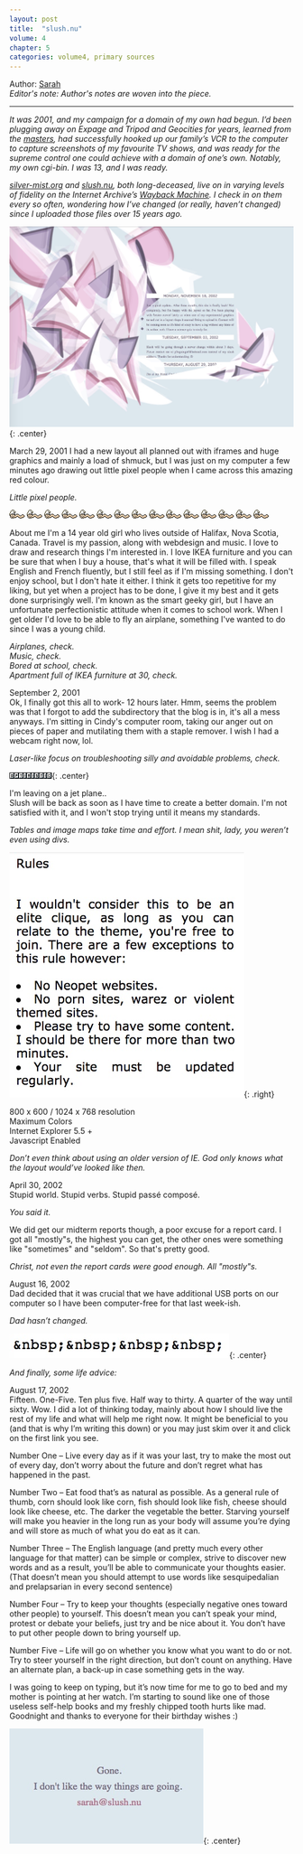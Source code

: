 ```yaml
---
layout: post
title:  "slush.nu"
volume: 4
chapter: 5
categories: volume4, primary sources
---
```


Author: [Sarah](https://twitter.com/sarahsimpkin)  
*Editor's note: Author's notes are woven into the piece.*  
<hr/>

*It was 2001, and my campaign for a domain of my own had begun. I’d been plugging away on Expage and Tripod and Geocities for years, learned from the [masters](http://www.funkychickens.com/), had successfully hooked up our family’s VCR to the computer to capture screenshots of my favourite TV shows, and was ready for the supreme control one could achieve with a domain of one’s own. Notably, my own cgi-bin. I was 13, and I was ready.*

*[silver-mist.org](http://web.archive.org/web/20010722001931/http://www.silver-mist.org:80/) and [slush.nu](http://web.archive.org/web/20021124184519/http://www.slush.nu:80/), both long-deceased, live on in varying levels of fidelity on the Internet Archive’s [Wayback Machine](http://web.archive.org/). I check in on them every so often, wondering how I’ve changed (or really, haven’t changed) since I uploaded those files over 15 years ago.*


![sarah's website](/assets/img/beziercurves.jpeg){: .center}


March 29, 2001
I had a new layout all planned out with iframes and huge graphics and mainly a load of shmuck, but I was just on my computer a few minutes ago drawing out little pixel people when I came across this amazing red colour.

*Little pixel people.*

![worm](/assets/img/whitewormie.gif) ![worm](/assets/img/whitewormie.gif) ![worm](/assets/img/whitewormie.gif) ![worm](/assets/img/whitewormie.gif) ![worm](/assets/img/whitewormie.gif) ![worm](/assets/img/whitewormie.gif) ![worm](/assets/img/whitewormie.gif) ![worm](/assets/img/whitewormie.gif) ![worm](/assets/img/whitewormie.gif) ![worm](/assets/img/whitewormie.gif) ![worm](/assets/img/whitewormie.gif) ![worm](/assets/img/whitewormie.gif) ![worm](/assets/img/whitewormie.gif) ![worm](/assets/img/whitewormie.gif) ![worm](/assets/img/whitewormie.gif)

About me
I'm a 14 year old girl who lives outside of Halifax, Nova Scotia, Canada. Travel is my passion, along with webdesign and music. I love to draw and research things I'm interested in. I love IKEA furniture and you can be sure that when I buy a house, that's what it will be filled with. I speak English and French fluently, but I still feel as if I'm missing something. I don't enjoy school, but I don't hate it either. I think it gets too repetitive for my liking, but yet when a project has to be done, I give it my best and it gets done surprisingly well. I'm known as the smart geeky girl, but I have an unfortunate perfectionistic attitude when it comes to school work. When I get older I'd love to be able to fly an airplane, something I've wanted to do since I was a young child.

*Airplanes, check.*  
*Music, check.*   
*Bored at school, check.*  
*Apartment full of IKEA furniture at 30, check.*  

September 2, 2001  
Ok, I finally got this all to work- 12 hours later. Hmm, seems the problem was that I forgot to add the subdirectory that the blog is in, it's all a mess anyways. I'm sitting in Cindy's computer room, taking our anger out on pieces of paper and mutilating them with a staple remover. I wish I had a webcam right now, lol.   

*Laser-like focus on troubleshooting silly and avoidable problems, check.*  

![optimistic](/assets/img/optimistic.gif){: .center}

I'm leaving on a jet plane..  
Slush will be back as soon as I have time to create a better domain. I'm not satisfied with it, and I won't stop trying until it means my standards.  

*Tables and image maps take time and effort. I mean shit, lady, you weren’t even using divs.*  

![gone](/assets/img/nowarez.jpeg){: .right}

800 x 600 / 1024 x 768 resolution  
Maximum Colors  
Internet Explorer 5.5 +  
Javascript Enabled  

*Don’t even think about using an older version of IE. God only knows what the layout would’ve looked like then.*  

April 30, 2002  
Stupid world. Stupid verbs. Stupid passé composé.   

*You said it.*   

We did get our midterm reports though, a poor excuse for a report card. I got all "mostly"s, the highest you can get, the other ones were something like "sometimes" and "seldom". So that's pretty good. 

*Christ, not even the report cards were good enough. All "mostly"s.*  

August 16, 2002  
Dad decided that it was crucial that we have additional USB ports on our computer so I have been computer-free for that last week-ish.  

*Dad hasn’t changed.*  

![nbsp](/assets/img/nbsp.jpeg){: .center}

*And finally, some life advice:*  

August 17, 2002  
Fifteen. One-Five. Ten plus five. Half way to thirty. A quarter of the way until sixty. Wow. I did a lot of thinking today, mainly about how I should live the rest of my life and what will help me right now. It might be beneficial to you (and that is why I’m writing this down) or you may just skim over it and click on the first link you see.
  
Number One – Live every day as if it was your last, try to make the most out of every day, don’t worry about the future and don’t regret what has happened in the past.
  
Number Two – Eat food that’s as natural as possible. As a general rule of thumb, corn should look like corn, fish should look like fish, cheese should look like cheese, etc. The darker the vegetable the better. Starving yourself will make you heavier in the long run as your body will assume you’re dying and will store as much of what you do eat as it can. 
  
Number Three – The English language (and pretty much every other language for that matter) can be simple or complex, strive to discover new words and as a result, you’ll be able to communicate your thoughts easier. (That doesn’t mean you should attempt to use words like sesquipedalian and prelapsarian in every second sentence)
  
Number Four – Try to keep your thoughts (especially negative ones toward other people) to yourself. This doesn’t mean you can’t speak your mind, protest or debate your beliefs, just try and be nice about it. You don’t have to put other people down to bring yourself up.
  
Number Five – Life will go on whether you know what you want to do or not. Try to steer yourself in the right direction, but don’t count on anything. Have an alternate plan, a back-up in case something gets in the way.
  
I was going to keep on typing, but it’s now time for me to go to bed and my mother is pointing at her watch. I’m starting to sound like one of those useless self-help books and my freshly chipped tooth hurts like mad. Goodnight and thanks to everyone for their birthday wishes :)
  
![gone](/assets/img/gone.jpeg){: .center}

